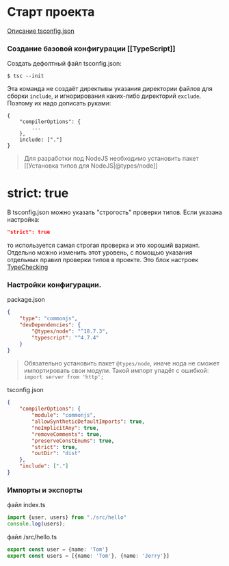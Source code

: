 # Старт проекта

[Описание tsconfig.json](https://www.typescriptlang.org/tsconfig)

### Создание базовой конфигурации [[TypeScript]]
Создать дефолтный файл tsconfig.json:
```
$ tsc --init
```

Эта команда не создаёт директывы указания директории файлов для сборки `include`, и игнорирования каких-либо директорий `exclude`. Поэтому их надо дописать руками:
```tsconfig
{
	"compilerOptions": {
		...
	},
	include: ["."]
}
```

>Для разработки под NodeJS необходимо установить пакет [[Установка типов для NodeJS|@types/node]]

# strict: true
В tsconfig.json можно указать "строгость" проверки типов. Если указана настройка:
```json
"strict": true
```
то используется самая строгая проверка и это хороший вариант. Отдельно можно изменить этот уровень,  с помощью указания отдельных правил проверки типов в проекте.
Это блок настроек [TypeChecking](https://www.typescriptlang.org/tsconfig)


### Настройки конфигурации.

package.json
```json
{
	"type": "commonjs",
	"devDependencies": {
		"@types/node": "^18.7.3",
		"typescript": "^4.7.4"
	}
}
```

>Обязательно установить пакет `@types/node`, иначе нода не сможет импортировать свои модули. Такой импорт упадёт с ошибкой: 
>`import server from 'http';` 


tsconfig.json
```json
{
	"compilerOptions": {
		"module": "commonjs",
		"allowSyntheticDefaultImports": true,
		"noImplicitAny": true,
		"removeComments": true,
		"preserveConstEnums": true,
		"strict": true,
		"outDir": "dist"
	},
	"include": ["."]
}
```

### Импорты и экспорты
файл index.ts
```ts
import {user, users} from "./src/hello"
console.log(users);
```

файл /src/hello.ts
```ts
export const user = {name: 'Tom'}
export const users = [{name: 'Tom'}, {name: 'Jerry'}]
```